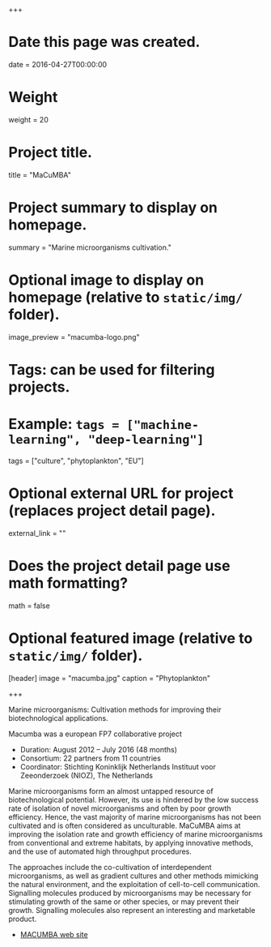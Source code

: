 +++
# Date this page was created.
date = 2016-04-27T00:00:00

# Weight
weight = 20

# Project title.
title = "MaCuMBA"

# Project summary to display on homepage.
summary = "Marine microorganisms cultivation."

# Optional image to display on homepage (relative to `static/img/` folder).
image_preview = "macumba-logo.png"

# Tags: can be used for filtering projects.
# Example: `tags = ["machine-learning", "deep-learning"]`
tags = ["culture", "phytoplankton", "EU"]

# Optional external URL for project (replaces project detail page).
external_link = ""

# Does the project detail page use math formatting?
math = false

# Optional featured image (relative to `static/img/` folder).
[header]
image = "macumba.jpg"
caption = "Phytoplankton"

+++

Marine microorganisms: Cultivation methods for improving their biotechnological applications.

Macumba was a european FP7 collaborative project

* Duration:  August 2012 – July 2016 (48 months)
* Consortium:  22 partners from 11 countries
* Coordinator:  Stichting Koninklijk Netherlands Instituut voor Zeeonderzoek (NIOZ), The Netherlands

Marine microorganisms form an almost untapped resource of biotechnological potential. However, its use is hindered by the low success rate of isolation of novel microorganisms and often by poor growth efficiency. Hence, the vast majority of marine microorganisms has not been cultivated and is often considered as unculturable. MaCuMBA aims at improving the isolation rate and growth efficiency of marine microorganisms from conventional and extreme habitats, by applying innovative methods, and the use of automated high throughput procedures.

The approaches include the co-cultivation of interdependent microorganisms, as well as gradient cultures and other methods mimicking the natural environment, and the exploitation of cell-to-cell communication. Signalling molecules produced by microorganisms may be necessary for stimulating growth of the same or other species, or may prevent their growth. Signalling molecules also represent an interesting and marketable product.

* [MACUMBA web site](http://www.macumbaproject.eu/)